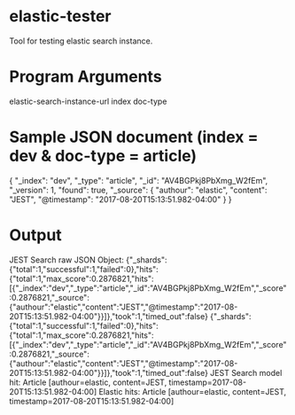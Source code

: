 # elastic-tester
Tool for testing elastic search instance.

# Program Arguments
elastic-search-instance-url index doc-type

# Sample JSON document (index = dev & doc-type = article)
{
  "_index": "dev",
  "_type": "article",
  "_id": "AV4BGPkj8PbXmg_W2fEm",
  "_version": 1,
  "found": true,
  "_source": {
    "authour": "elastic",
    "content": "JEST",
    "@timestamp": "2017-08-20T15:13:51.982-04:00"
  }
}

# Output
JEST Search raw JSON Object: {"_shards":{"total":1,"successful":1,"failed":0},"hits":{"total":1,"max_score":0.2876821,"hits":[{"_index":"dev","_type":"article","_id":"AV4BGPkj8PbXmg_W2fEm","_score":0.2876821,"_source":{"authour":"elastic","content":"JEST","@timestamp":"2017-08-20T15:13:51.982-04:00"}}]},"took":1,"timed_out":false}
{"_shards":{"total":1,"successful":1,"failed":0},"hits":{"total":1,"max_score":0.2876821,"hits":[{"_index":"dev","_type":"article","_id":"AV4BGPkj8PbXmg_W2fEm","_score":0.2876821,"_source":{"authour":"elastic","content":"JEST","@timestamp":"2017-08-20T15:13:51.982-04:00"}}]},"took":1,"timed_out":false}
JEST Search model hit: Article [authour=elastic, content=JEST, timestamp=2017-08-20T15:13:51.982-04:00]
Elastic hits: Article [authour=elastic, content=JEST, timestamp=2017-08-20T15:13:51.982-04:00]

